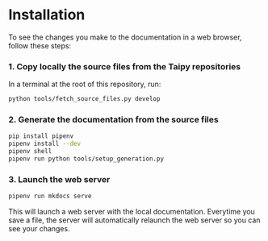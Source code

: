 # Installation

To see the changes you make to the documentation in a web browser, follow these steps:

### 1. Copy locally the source files from the Taipy repositories

In a terminal at the root of this repository, run:
```bash	
python tools/fetch_source_files.py develop
```

### 2. Generate the documentation from the source files

```bash
pip install pipenv
pipenv install --dev
pipenv shell
pipenv run python tools/setup_generation.py
```

### 3. Launch the web server

```bash
pipenv run mkdocs serve
```

This will launch a web server with the local documentation. Everytime you save a file, the server will automatically relaunch the web server so you can see your changes.